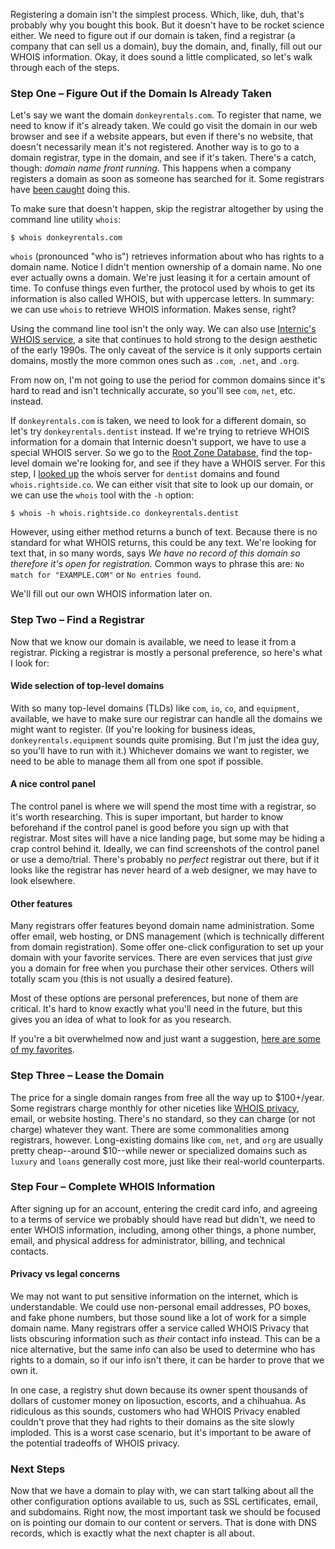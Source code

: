 Registering a domain isn't the simplest process. Which, like, duh, that's probably why you bought this book. But it doesn't have to be rocket science either. We need to figure out if our domain is taken, find a registrar (a company that can sell us a domain), buy the domain, and, finally, fill out our WHOIS information. Okay, it does sound a little complicated, so let's walk through each of the steps.

### Step One – Figure Out if the Domain Is Already Taken

Let's say we want the domain `donkeyrentals.com`. To register that name, we need to know if it's already taken. We could go visit the domain in our web browser and see if a website appears, but even if there's no website, that doesn't necessarily mean it's not registered. Another way is to go to a domain registrar, type in the domain, and see if it's taken. There's a catch, though: _domain name front running_. This happens when a company registers a domain as soon as someone has searched for it. Some registrars have [been caught](http://www.domainstate.com/industry-news-6/beware-dont-search-for-names-at-networksolutions-c-85864.html?s=) doing this.

To make sure that doesn't happen, skip the registrar altogether by using the command line utility `whois`:

```shell
$ whois donkeyrentals.com
```

`whois` (pronounced "who is") retrieves information about who has rights to a domain name. Notice I didn't mention ownership of a domain name. No one ever actually owns a domain. We're just leasing it for a certain amount of time. To confuse things even further, the protocol used by whois to get its information is also called WHOIS, but with uppercase letters. In summary: we can use `whois` to retrieve WHOIS information. Makes sense, right?

Using the command line tool isn't the only way. We can also use [Internic's WHOIS service](http://www.internic.net/whois.html), a site that continues to hold strong to the design aesthetic of the early 1990s. The only caveat of the service is it only supports certain domains, mostly the more common ones such as `.com`, `.net`, and `.org`.

From now on, I'm not going to use the period for common domains since it's hard to read and isn't technically accurate, so you'll see `com`, `net`, etc. instead.

If `donkeyrentals.com` is taken, we need to look for a different domain, so let's try `donkeyrentals.dentist` instead. If we're trying to retrieve WHOIS information for a domain that Internic doesn't support, we have to use a special WHOIS server. So we go to the [Root Zone Database](https://www.iana.org/domains/root/db), find the top-level domain we're looking for, and see if they have a WHOIS server. For this step, I [looked up](https://www.iana.org/domains/root/db/dentist.html) the whois server for `dentist` domains and found `whois.rightside.co`. We can either visit that site to look up our domain, or we can use the `whois` tool with the `-h` option:

```shell
$ whois -h whois.rightside.co donkeyrentals.dentist
```

However, using either method returns a bunch of text. Because there is no standard for what WHOIS returns, this could be any text. We're looking for text that, in so many words, says _We have no record of this domain so therefore it's open for registration._ Common ways to phrase this are: `No match for "EXAMPLE.COM"` or `No entries found`.

We'll fill out our own WHOIS information later on.

### Step Two – Find a Registrar

Now that we know our domain is available, we need to lease it from a registrar. Picking a registrar is mostly a personal preference, so here's what I look for:

#### Wide selection of top-level domains

With so many top-level domains (TLDs) like `com`, `io`, `co`, and `equipment`, available, we have to make sure our registrar can handle all the domains we might want to register. (If you're looking for business ideas, `donkeyrentals.equipment` sounds quite promising. But I'm just the idea guy, so you'll have to run with it.) Whichever domains we want to register, we need to be able to manage them all from one spot if possible.

#### A nice control panel

The control panel is where we will spend the most time with a registrar, so it's worth researching. This is super important, but harder to know beforehand if the control panel is good before you sign up with that registrar. Most sites will have a nice landing page, but some may be hiding a crap control behind it. Ideally, we can find screenshots of the control panel or use a demo/trial. There's probably no _perfect_ registrar out there, but if it looks like the registrar has never heard of a web designer, we may have to look elsewhere.

#### Other features

Many registrars offer features beyond domain name administration. Some offer email, web hosting, or DNS management (which is technically different from domain registration). Some offer one-click configuration to set up your domain with your favorite services. There are even services that just _give_ you a domain for free when you purchase their other services. Others will totally scam you (this is not usually a desired feature).

Most of these options are personal preferences, but none of them are critical. It's hard to know exactly what you'll need in the future, but this gives you an idea of what to look for as you research.

If you're a bit overwhelmed now and just want a suggestion, [here are some of my favorites](#recommended-registrars).

### Step Three – Lease the Domain

The price for a single domain ranges from free all the way up to $100+/year. Some registrars charge monthly for other niceties like [WHOIS privacy](#privacy-vs-legal-concerns), email, or website hosting. There's no standard, so they can charge (or not charge) whatever they want. There are some commonalities among registrars, however. Long-existing domains like `com`, `net`, and `org` are usually pretty cheap--around $10--while newer or specialized domains such as `luxury` and `loans` generally cost more, just like their real-world counterparts.

### Step Four – Complete WHOIS Information

After signing up for an account, entering the credit card info, and agreeing to a terms of service we probably should have read but didn't, we need to enter WHOIS information, including, among other things, a phone number, email, and physical address for administrator, billing, and technical contacts.

#### Privacy vs legal concerns

We may not want to put sensitive information on the internet, which is understandable. We could use non-personal email addresses, PO boxes, and fake phone numbers, but those sound like a lot of work for a simple domain name. Many registrars offer a service called WHOIS Privacy that lists obscuring information such as _their_ contact info instead. This can be a nice alternative, but the same info can also be used to determine who has rights to a domain, so if our info isn't there, it can be harder to prove that we own it.

In one case, a registry shut down because its owner spent thousands of dollars of customer money on liposuction, escorts, and a chihuahua. As ridiculous as this sounds, customers who had WHOIS Privacy enabled couldn't prove that they had rights to their domains as the site slowly imploded. This is a worst case scenario, but it's important to be aware of the potential tradeoffs of WHOIS privacy.

### Next Steps

Now that we have a domain to play with, we can start talking about all the other configuration options available to us, such as SSL certificates, email, and subdomains. Right now, the most important task we should be focused on is pointing our domain to our content or servers. That is done with DNS records, which is exactly what the next chapter is all about.
